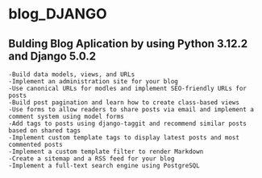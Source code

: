 # blog_DJANGO
## Bulding Blog Aplication by using Python 3.12.2 and Django 5.0.2
    -Build data models, views, and URLs
    -Implement an administration site for your blog
    -Use canonical URLs for modles and implement SEO-friendly URLs for posts
    -Build post pagination and learn how to create class-based views
    -Use forms to allow readers to share posts via email and implement a comment system using model forms
    -Add tags to posts using django-taggit and recommend similar posts based on shared tags
    -Implement custom template tags to display latest posts and most commented posts
    -Implement a custom template filter to render Markdown
    -Create a sitemap and a RSS feed for your blog
    -Implement a full-text search engine using PostgreSQL
